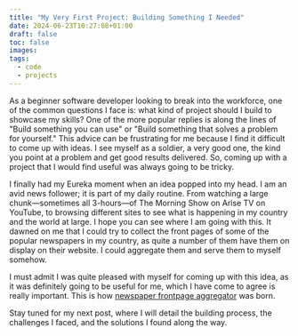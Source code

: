 ```yaml
---
title: "My Very First Project: Building Something I Needed"
date: 2024-06-23T10:27:08+01:00
draft: false
toc: false
images:
tags: 
  - code
  - projects
---
```


As a beginner software developer looking to break into the workforce, one of the common questions I face is: what kind of project should I build to showcase my skills? One of the more popular replies is along the lines of "Build something you can use" or "Build something that solves a problem for yourself." This advice can be frustrating for me because I find it difficult to come up with ideas. I see myself as a soldier, a very good one, the kind you point at a problem and get good results delivered. So, coming up with a project that I would find useful was always going to be tricky.

I finally had my Eureka moment when an idea popped into my head. I am an avid news follower; it is part of my daily routine. From watching a large chunk—sometimes all 3-hours—of The Morning Show on Arise TV on YouTube, to browsing different sites to see what is happening in my country and the world at large. I hope you can see where I am going with this. It dawned on me that I could try to collect the front pages of some of the popular newspapers in my country, as quite a number of them have them on display on their website. I could aggregate them and serve them to myself somehow.

I must admit I was quite pleased with myself for coming up with this idea, as it was definitely going to be useful for me, which I have come to agree is really important. This is how [newspaper frontpage aggregator](https://github.com/plutack/Newspaper-Frontpage-Aggregator) was born.

Stay tuned for my next post, where I will detail the building process, the challenges I faced, and the solutions I found along the way.